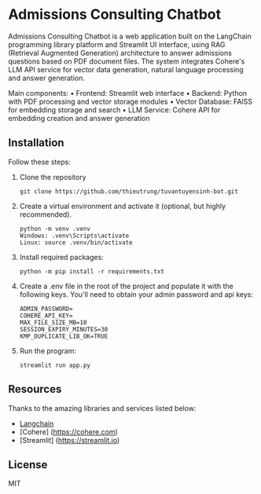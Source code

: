 # Admissions Consulting Chatbot

Admissions Consulting Chatbot is a web application built on the LangChain programming library platform and Streamlit UI interface, using RAG (Retrieval Augmented Generation) architecture to answer admissions questions based on PDF document files. The system integrates Cohere's LLM API service for vector data generation, natural language processing and answer generation.

Main components:
• Frontend: Streamlit web interface
• Backend: Python with PDF processing and vector storage modules
• Vector Database: FAISS for embedding storage and search
• LLM Service: Cohere API for embedding creation and answer generation

## Installation
Follow these steps:
1. Clone the repository
   ```
   git clone https://github.com/thieutrung/tuvantuyensinh-bot.git
   ```
2. Create a virtual environment and activate it (optional, but highly recommended).
   ```
   python -m venv .venv
   Windows: .venv\Scripts\activate
   Linux: source .venv/bin/activate
   ```
3. Install required packages:
   ```
   python -m pip install -r requirements.txt
   ```
4. Create a .env file in the root of the project and populate it with the following keys. You'll need to obtain your admin password and api keys:
   ```
   ADMIN_PASSWORD=
   COHERE_API_KEY=
   MAX_FILE_SIZE_MB=10
   SESSION_EXPIRY_MINUTES=30
   KMP_DUPLICATE_LIB_OK=TRUE
   ```
5. Run the program:
   ```
   streamlit run app.py
   ```
## Resources
Thanks to the amazing libraries and services listed below:
* [Langchain](https://www.langchain.com/)
* [Cohere] (https://cohere.com)
* [Streamlit] (https://streamlit.io) 

## License
MIT
